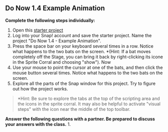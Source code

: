 ## Do Now 1.4 Example Animation

**Complete the following steps individually:**
1. Open this [starter project](https://snap.berkeley.edu/snapsource/snap.html#present:Username=brettwo&ProjectName=Lesson%201.4)
2. Log into your Snap! account and save the starter project. Name the project "Do Now 1.4 - Example Animation". 
3. Press the space bar on your keyboard several times in a row. Notice what happens to the two bats on the screen.
*(Hint: If a bat moves completely off the Stage, you can bring it back by right-clicking its icone in the Sprite Corral and choosing "show"). Now 
4. Use your mouse to point the cursor at one of the bats, and then click the mouse button several times.  Notice what happens to the two bats on the screen.
5. Explore all the parts of the Snap window for this project. Try to figure out how the project works.
> *Hint: Be sure to explore the tabs at the top of the scripting area and the icons in the sprite corral. It may also be helpful to activate "visual steps" with the icon near the middle of the top toolbar. 

**Answer the following questions with a partner. Be prepared to discuss your answers with the class.**
1. 

